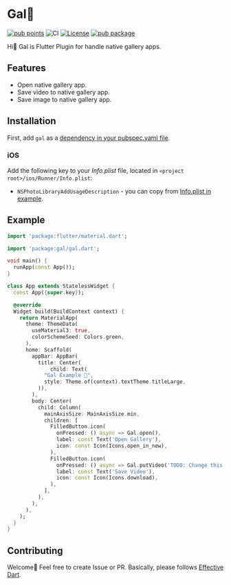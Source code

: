 # Gal💚

[![pub points](https://img.shields.io/pub/points/gal?color=2E8B57&label=pub%20points)](https://pub.dev/packages/gal/score)
![CI](https://github.com/Midori-Design-Studio/gal/actions/workflows/analyze.yml/badge.svg?branch=main)
[![License](https://img.shields.io/badge/license-BSD3-blue.svg)](LICENSE)
[![pub package](https://img.shields.io/pub/v/gal.svg)](https://pub.dev/packages/gal)

Hi👋 Gal is Flutter Plugin for handle native gallery apps.

## Features

* Open native gallery app.
* Save video to native gallery app.
* Save image to native gallery app.

## Installation

First, add `gal` as a
[dependency in your pubspec.yaml file](https://flutter.dev/docs/development/platform-integration/platform-channels).

### iOS

Add the following key to your _Info.plist_ file, located in
`<project root>/ios/Runner/Info.plist`:

* `NSPhotoLibraryAddUsageDescription` - you can copy from [Info.plist in example](https://github.com/Midori-Design-Studio/gal/blob/main/example/ios/Runner/Info.plist).

## Example

``` dart
import 'package:flutter/material.dart';

import 'package:gal/gal.dart';

void main() {
  runApp(const App());
}

class App extends StatelessWidget {
  const App({super.key});

  @override
  Widget build(BuildContext context) {
    return MaterialApp(
      theme: ThemeData(
        useMaterial3: true,
        colorSchemeSeed: Colors.green,
      ),
      home: Scaffold(
        appBar: AppBar(
          title: Center(
              child: Text(
            "Gal Example 💚",
            style: Theme.of(context).textTheme.titleLarge,
          )),
        ),
        body: Center(
          child: Column(
            mainAxisSize: MainAxisSize.min,
            children: [
              FilledButton.icon(
                onPressed: () async => Gal.open(),
                label: const Text('Open Gallery'),
                icon: const Icon(Icons.open_in_new),
              ),
              FilledButton.icon(
                onPressed: () async => Gal.putVideo('TODO: Change this text to video path'),
                label: const Text('Save Video'),
                icon: const Icon(Icons.download),
              ),
            ],
          ),
        ),
      ),
    );
  }
}
```

## Contributing

Welcome💚 Feel free to create Issue or PR. Basically, please follows [Effective Dart](https://dart.dev/effective-dart).
